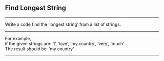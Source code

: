 ## Find Longest String
---
Write a code find the ‘longest string’ from a list of strings.

---
For example, <br> if the given strings are: ‘I’, ‘love’, ‘my country’, ‘very’, ‘much’ <br>
The result should be: ‘my country’

---